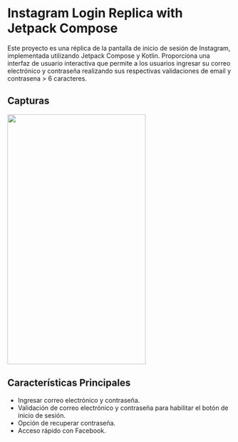 # Instagram Login Replica with Jetpack Compose

Este proyecto es una réplica de la pantalla de inicio de sesión de Instagram, implementada utilizando Jetpack Compose y Kotlin. Proporciona una interfaz de usuario interactiva que permite a los usuarios ingresar su correo electrónico y contraseña realizando sus respectivas validaciones de email y contrasena > 6 caracteres.

## Capturas 
<img src="https://github.com/jamirou/horoscopoApp/assets/48457084/11d1f304-ed5d-41b3-be8c-192769187b38" width="310" height="560">

## Características Principales

- Ingresar correo electrónico y contraseña.
- Validación de correo electrónico y contraseña para habilitar el botón de inicio de sesión.
- Opción de recuperar contraseña.
- Acceso rápido con Facebook.
